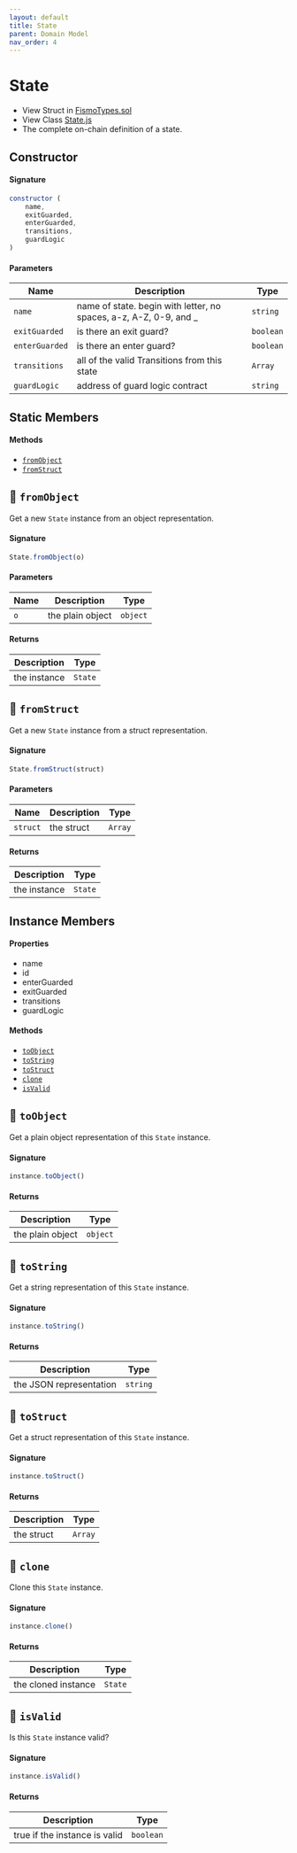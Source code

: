 ```yaml
---
layout: default
title: State
parent: Domain Model
nav_order: 4
---
```

# State
* View Struct in [FismoTypes.sol](https://github.com/cliffhall/Fismo/blob/main/contracts/domain/FismoTypes.sol#L28)
* View Class [State.js](https://github.com/cliffhall/Fismo/blob/main/scripts/domain/entity/State.js)
* The complete on-chain definition of a state.

## Constructor
#### Signature

```javascript
constructor (
    name, 
    exitGuarded, 
    enterGuarded, 
    transitions, 
    guardLogic
)
```

#### Parameters

| Name          | Description                                                       | Type    |
|---------------|-------------------------------------------------------------------|---------|
| `name`          | name of state. begin with letter, no spaces, a-z, A-Z, 0-9, and _ | `string`  |
| `exitGuarded`   | is there an exit guard?                                           | `boolean` |
| `enterGuarded`  | is there an enter guard?                                          | `boolean` |
| `transitions`   | all of the valid Transitions from this state                      | `Array`   |
| `guardLogic`    | address of guard logic contract  | `string`  |

## Static Members
#### Methods
* [`fromObject`](#-fromobject)
* [`fromStruct`](#-fromstruct)

## 🦠 `fromObject`
Get a new `State` instance from an object representation.

#### Signature
```javascript
State.fromObject(o)
```
#### Parameters

| Name     | Description      | Type   |
|----------|------------------|--------|
| `o`        | the plain object | `object` | 

#### Returns

| Description       | Type           |
|-------------------|----------------|
| the instance | `State` | 

## 🦠 `fromStruct`
Get a new `State` instance from a struct representation.

#### Signature
```javascript
State.fromStruct(struct)
```
#### Parameters

| Name   | Description | Type  |
|--------|-------------|-------|
| `struct` | the struct  | `Array` | 

#### Returns

| Description       | Type           |
|-------------------|----------------|
| the instance | `State` |

## Instance Members
#### Properties
* name
* id
* enterGuarded
* exitGuarded
* transitions
* guardLogic

#### Methods
* [`toObject`](#-toobject)
* [`toString`](#-tostring)
* [`toStruct`](#-tostruct)
* [`clone`](#-clone)
* [`isValid`](#-isvalid)

## 🦠 `toObject`
Get a plain object representation of this `State` instance.

#### Signature
```javascript
instance.toObject()
```

#### Returns

| Description       | Type   |
|-------------------|--------|
|  the plain object | `object` | 

## 🦠 `toString`
Get a string representation of this `State` instance.

#### Signature
```javascript
instance.toString()
```

#### Returns

| Description              | Type   |
|--------------------------|--------|
| the JSON representation | `string` | 

## 🦠 `toStruct`
Get a struct representation of this `State` instance.

#### Signature
```javascript
instance.toStruct()
```

#### Returns

| Description | Type  |
|-------------|-------|
| the struct  | `Array` | 

## 🦠 `clone`
Clone this `State` instance.

#### Signature
```javascript
instance.clone()
```

#### Returns

| Description         | Type           |
|---------------------|----------------|
| the cloned instance | `State` | 

## 🦠 `isValid`
Is this `State` instance valid?

#### Signature
```javascript
instance.isValid()
```

#### Returns

| Description                   | Type    |
|-------------------------------|---------|
| true if the instance is valid | `boolean` | 

